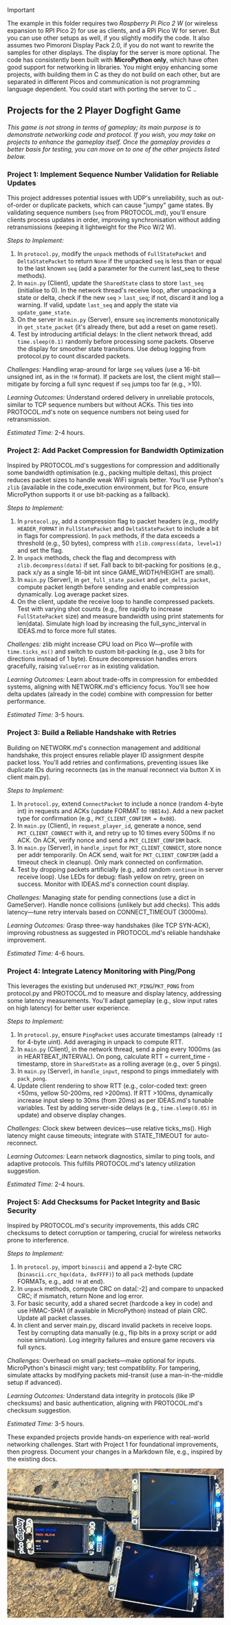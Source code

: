 
> [!IMPORTANT]  
> The example in this folder requires two *Raspberry Pi Pico 2 W* (or wireless expansion to RPI Pico 2) for use as clients, and a RPi Pico W for server. But you can use other setups as well, if you slightly modify the code. It also assumes two Pimoroni Display Pack 2.0, if you do not want to rewrite the samples for other displays. The display for the server is more optional. The code has consistently been built with __MicroPython only__, which have often good support for networking in libraries. You might enjoy enhancing some projects, with building them in C as they do not build on each other, but are separated in different Picos and communication is not programming language dependent. You could start with porting the server to C ..


## Projects for the 2 Player Dogfight Game

*This game is not strong in terms of gameplay; its main purpose is to demonstrate networking code
and protocol. If you wish, you may take on projects to enhance the gameplay itself. Once the gameplay
provides a better basis for testing, you can move on to one of the other projects listed below.*


### Project 1: Implement Sequence Number Validation for Reliable Updates
This project addresses potential issues with UDP's unreliability, such as out-of-order or duplicate
packets, which can cause "jumpy" game states. By validating sequence numbers (`seq` from PROTOCOL.md),
you'll ensure clients process updates in order, improving synchronisation without adding retransmissions
(keeping it lightweight for the Pico W/2 W).

*Steps to Implement:*
1. In `protocol.py`, modify the `unpack` methods of `FullStatePacket` and `DeltaStatePacket` to return
   `None` if the unpacked `seq` is less than or equal to the last known `seq` (add a parameter for the
   current last_seq to these methods).
2. In `main.py` (Client), update the `SharedState` class to store `last_seq` (initialise to 0). In the
   network thread's receive loop, after unpacking a state or delta, check if the new `seq` > `last_seq`;
   if not, discard it and log a warning. If valid, update `last_seq` and apply the state via `update_game_state`.
3. On the server in `main.py` (Server), ensure `seq` increments monotonically in `get_state_packet`
   (it's already there, but add a reset on game reset).
4. Test by introducing artificial delays: In the client network thread, add `time.sleep(0.1)` randomly
   before processing some packets. Observe the display for smoother state transitions. Use debug logging
   from protocol.py to count discarded packets.

*Challenges:* Handling wrap-around for large `seq` values (use a 16-bit unsigned int, as in the `!H` format).
If packets are lost, the client might stall—mitigate by forcing a full sync request if `seq` jumps too far
(e.g., >10).

*Learning Outcomes:* Understand ordered delivery in unreliable protocols, similar to TCP sequence numbers
but without ACKs. This ties into PROTOCOL.md's note on sequence numbers not being used for retransmission.

*Estimated Time:* 2-4 hours.


### Project 2: Add Packet Compression for Bandwidth Optimization
Inspired by PROTOCOL.md's suggestions for compression and additionally some bandwidth optimisation
(e.g., packing multiple deltas), this project reduces packet sizes to handle weak WiFi signals better.
You'll use Python's `zlib` (available in the code_execution environment, but for Pico, ensure MicroPython
supports it or use bit-packing as a fallback).

*Steps to Implement:*
1. In `protocol.py`, add a compression flag to packet headers (e.g., modify `HEADER_FORMAT` in
   `FullStatePacket` and `DeltaStatePacket` to include a bit in flags for compression). In `pack`
   methods, if the data exceeds a threshold (e.g., 50 bytes), compress with `zlib.compress(data, level=1)`
   and set the flag.
2. In `unpack` methods, check the flag and decompress with `zlib.decompress(data)` if set. Fall back
   to bit-packing for positions (e.g., pack x/y as a single 16-bit int since GAME_WIDTH/HEIGHT are small).
3. In `main.py` (Server), in `get_full_state_packet` and `get_delta_packet`, compute packet length
   before sending and enable compression dynamically. Log average packet sizes.
4. On the client, update the receive loop to handle compressed packets. Test with varying shot counts
   (e.g., fire rapidly to increase `FullStatePacket` size) and measure bandwidth using print statements
   for len(data). Simulate high load by increasing the full_sync_interval in IDEAS.md to force more full states.

*Challenges:* zlib might increase CPU load on Pico W—profile with `time.ticks_ms()` and switch to custom
bit-packing (e.g., use 3 bits for directions instead of 1 byte). Ensure decompression handles errors gracefully,
raising `ValueError` as in existing validation.

*Learning Outcomes:* Learn about trade-offs in compression for embedded systems, aligning with NETWORK.md's
efficiency focus. You'll see how delta updates (already in the code) combine with compression for better performance.

*Estimated Time:* 3-5 hours.


### Project 3: Build a Reliable Handshake with Retries
Building on NETWORK.md's connection management and additional handshake, this project ensures reliable player
ID assignment despite packet loss. You'll add retries and confirmations, preventing issues like duplicate IDs
during reconnects (as in the manual reconnect via button X in client main.py).

*Steps to Implement:*
1. In `protocol.py`, extend `ConnectPacket` to include a nonce (random 4-byte int) in requests and ACKs
   (update FORMAT to `!BBI4x`). Add a new packet type for confirmation (e.g., `PKT_CLIENT_CONFIRM = 0x08`).
2. In `main.py` (Client), in `request_player_id`, generate a nonce, send `PKT_CLIENT_CONNECT` with it, and
   retry up to 10 times every 500ms if no ACK. On ACK, verify nonce and send a `PKT_CLIENT_CONFIRM` back.
3. In `main.py` (Server), in `handle_input` for `PKT_CLIENT_CONNECT`, store nonce per addr temporarily.
   On ACK send, wait for `PKT_CLIENT_CONFIRM` (add a timeout check in cleanup). Only mark connected on confirmation.
4. Test by dropping packets artificially (e.g., add random `continue` in server receive loop). Use LEDs
   for debug: flash yellow on retry, green on success. Monitor with IDEAS.md's connection count display.

*Challenges:* Managing state for pending connections (use a dict in GameServer). Handle nonce collisions
(unlikely but add checks). This adds latency—tune retry intervals based on CONNECT_TIMEOUT (3000ms).

*Learning Outcomes:* Grasp three-way handshakes (like TCP SYN-ACK), improving robustness as suggested
in PROTOCOL.md's reliable handshake improvement.

*Estimated Time:* 4-6 hours.


### Project 4: Integrate Latency Monitoring with Ping/Pong
This leverages the existing but underused `PKT_PING`/`PKT_PONG` from protocol.py and PROTOCOL.md to measure
and display latency, addressing some latency measurements. You'll adapt gameplay (e.g., slow input
rates on high latency) for better user experience.

*Steps to Implement:*
1. In `protocol.py`, ensure `PingPacket` uses accurate timestamps (already `!I` for 4-byte uint). Add
   averaging in unpack to compute RTT.
2. In `main.py` (Client), in the network thread, send a ping every 1000ms (as in HEARTBEAT_INTERVAL).
   On pong, calculate RTT = current_time - timestamp, store in `SharedState` as a rolling average
   (e.g., over 5 pings).
3. In `main.py` (Server), in `handle_input`, respond to pings immediately with `pack_pong`.
4. Update client rendering to show RTT (e.g., color-coded text: green <50ms, yellow 50-200ms, red >200ms).
   If RTT >100ms, dynamically increase input sleep to 30ms (from 20ms) as per IDEAS.md's tunable variables.
   Test by adding server-side delays (e.g., `time.sleep(0.05)` in update) and observe display changes.

*Challenges:* Clock skew between devices—use relative ticks_ms(). High latency might cause timeouts;
integrate with STATE_TIMEOUT for auto-reconnect.

*Learning Outcomes:* Learn network diagnostics, similar to ping tools, and adaptive protocols.
This fulfills PROTOCOL.md's latency utilization suggestion.

*Estimated Time:* 2-4 hours.


### Project 5: Add Checksums for Packet Integrity and Basic Security
Inspired by PROTOCOL.md's security improvements, this adds CRC checksums to detect corruption or tampering,
crucial for wireless networks prone to interference.

*Steps to Implement:*
1. In `protocol.py`, import `binascii` and append a 2-byte CRC (`binascii.crc_hqx(data, 0xFFFF)`) to
   all `pack` methods (update FORMATs, e.g., add `!H` at end).
2. In `unpack` methods, compute CRC on data[:-2] and compare to unpacked CRC; if mismatch, return None
   and log error.
3. For basic security, add a shared secret (hardcode a key in code) and use HMAC-SHA1 (if available
   in MicroPython) instead of plain CRC. Update all packet classes.
4. In client and server main.py, discard invalid packets in receive loops. Test by corrupting data
   manually (e.g., flip bits in a proxy script or add noise simulation). Log integrity failures and
   ensure game recovers via full syncs.

*Challenges:* Overhead on small packets—make optional for inputs. MicroPython's binascii might vary;
test compatibility. For tampering, simulate attacks by modifying packets mid-transit (use a
man-in-the-middle setup if advanced).

*Learning Outcomes:* Understand data integrity in protocols (like IP checksums) and basic authentication,
aligning with PROTOCOL.md's checksum suggestion.

*Estimated Time:* 3-5 hours.

These expanded projects provide hands-on experience with real-world networking challenges.
Start with Project 1 for foundational improvements, then progress. Document your changes in
a Markdown file, e.g., inspired by the existing docs.


![Dogfight](dogfight.png)
